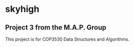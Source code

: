 # skyhigh
## Project 3 from the M.A.P. Group 

This project is for COP3530 Data Structures and Algorithms.
